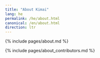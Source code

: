 ```yaml
---
title: "About Kimai"
lang: he
permalink: /he/about.html
canonical: /en/about.html
direction: ltr
---
```


{% include pages/about.md %}

{% include pages/about_contributors.md %}
